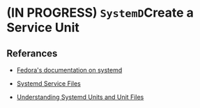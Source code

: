 # (IN PROGRESS) ``SystemD``Create a Service Unit






## Referances

- [ Fedora's documentation on systemd ](https://docs.fedoraproject.org/en-US/quick-docs/systemd-understanding-and-administering/)

- [Systemd Service Files](https://www.freedesktop.org/software/systemd/man/latest/systemd.service.html)
- [Understanding Systemd Units and Unit Files](https://www.digitalocean.com/community/tutorials/understanding-systemd-units-and-unit-files)